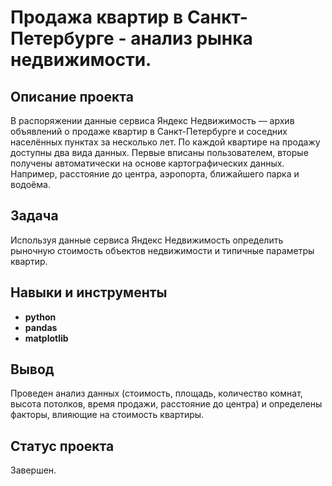 #  Продажа квартир в Санкт-Петербурге - анализ рынка недвижимости.

## Описание проекта

В распоряжении данные сервиса Яндекc Недвижимость — архив объявлений о продаже квартир в Санкт-Петербурге и соседних населённых пунктах за несколько лет. По каждой квартире на продажу доступны два вида данных. Первые вписаны пользователем, вторые получены автоматически на основе картографических данных. Например, расстояние до центра, аэропорта, ближайшего парка и водоёма.

## Задача 

Используя данные сервиса Яндекc Недвижимость определить рыночную стоимость объектов недвижимости и типичные параметры квартир. 

## Навыки и инструменты

- **python**
- **pandas**
- **matplotlib**

## Вывод

Проведен анализ данных (стоимость, площадь, количество комнат, высота потолков, время продажи, расстояние до центра) и определены факторы, влияющие на стоимость квартиры.

## Статус проекта

Завершен.
